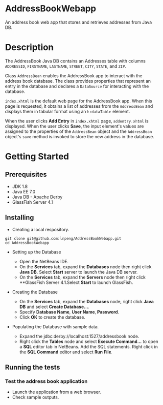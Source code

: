 # AddressBookWebapp
An address book web app that stores and retrieves addresses from Java DB.

# Description
The AddressBook Java DB contains an Addresses table with columns `ADDRESSID`, `FIRSTNAME`, `LASTNAME`, `STREET`, `CITY`, `STATE`, and `ZIP`.

Class `AddressBean` enables the AddressBook app to interact with the address book database. The class provides properties that represent an entry in the database and declares a `DataSource` for interacting with the database.

`index.xhtml` is the default web page for the AddressBook app. When this page is requested, it obtains a list of addresses from the `AddressBean` and displays them in tabular format using an `h:dataTable` element.

When the user clicks **Add Entry** in `index.xhtml` page, `addentry.xhtml` is displayed. When the user clicks **Save**, the input element's values are assigned to the properties of the `AddressBean` object and the `AddressBean` object's `save` method is invoked to store the new address in the database.

# Getting Started
## Prerequisites
- JDK 1.8
- Java EE 7.0
- Java DB - Apache Derby
- GlassFish Server 4.1

## Installing
- Creating a local respository.
```
git clone git@github.com:lnpeng/AddressBookWebapp.git
cd AddressBookWebapp
```

- Setting up the Database
  - Open the NetBeans IDE.
  - On the **Services** tab, expand the **Databases** node then right click **Java DB**. Select **Start** server to launch the Java DB server.
  - On the **Services** tab, expand the **Servers** node then right click **GlassFish Server 4.1.Select **Start** to launch GlassFish.
  
- Creating the Database
  - On the **Services** tab, expand the **Databases** node, right click **Java DB** and select **Create Database...**.
  - Specify **Database Name**, **User Name**, **Password**.
  - Click **OK** to create the database.
  
- Populating the Database with sample data.
  - Expand the jdbc:derby://localhost:1527/addressbook node.
  - Right click the **Tables** node and select **Execute Command...** to open a **SQL** editor
tab in NetBeans. Add the SQL statements. Right click in the **SQL Command** editor and select **Run
File**.

## Running the tests
### Test the address book application
- Launch the application from a web browser.
- Check sample outputs.
